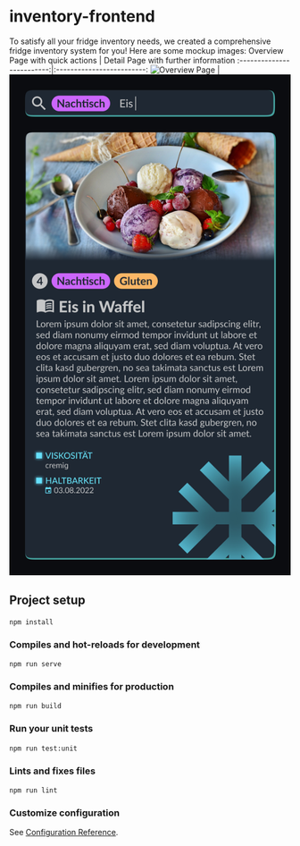 # inventory-frontend
To satisfy all your fridge inventory needs, we created a comprehensive fridge inventory system for you! Here are some mockup images:
Overview Page with quick actions             |  Detail Page with further information
:-------------------------:|:-------------------------:
![Overview Page](./img/Übersicht%20v3.png)  |  ![Overview Page](./img/Detailansicht.png)

## Project setup
```
npm install
```

### Compiles and hot-reloads for development
```
npm run serve
```

### Compiles and minifies for production
```
npm run build
```

### Run your unit tests
```
npm run test:unit
```

### Lints and fixes files
```
npm run lint
```

### Customize configuration
See [Configuration Reference](https://cli.vuejs.org/config/).
